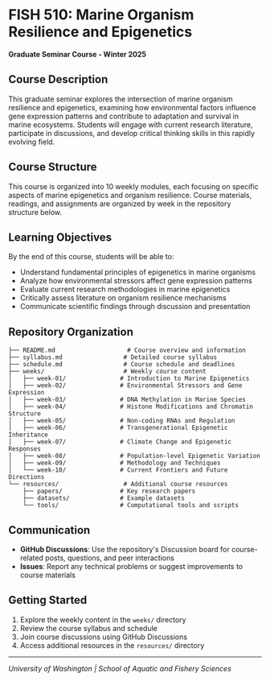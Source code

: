 # FISH 510: Marine Organism Resilience and Epigenetics
**Graduate Seminar Course - Winter 2025**

## Course Description
This graduate seminar explores the intersection of marine organism resilience and epigenetics, examining how environmental factors influence gene expression patterns and contribute to adaptation and survival in marine ecosystems. Students will engage with current research literature, participate in discussions, and develop critical thinking skills in this rapidly evolving field.

## Course Structure
This course is organized into 10 weekly modules, each focusing on specific aspects of marine epigenetics and organism resilience. Course materials, readings, and assignments are organized by week in the repository structure below.

## Learning Objectives
By the end of this course, students will be able to:
- Understand fundamental principles of epigenetics in marine organisms
- Analyze how environmental stressors affect gene expression patterns
- Evaluate current research methodologies in marine epigenetics
- Critically assess literature on organism resilience mechanisms
- Communicate scientific findings through discussion and presentation

## Repository Organization
```
├── README.md                    # Course overview and information
├── syllabus.md                 # Detailed course syllabus
├── schedule.md                 # Course schedule and deadlines
├── weeks/                      # Weekly course content
│   ├── week-01/               # Introduction to Marine Epigenetics
│   ├── week-02/               # Environmental Stressors and Gene Expression
│   ├── week-03/               # DNA Methylation in Marine Species
│   ├── week-04/               # Histone Modifications and Chromatin Structure
│   ├── week-05/               # Non-coding RNAs and Regulation
│   ├── week-06/               # Transgenerational Epigenetic Inheritance
│   ├── week-07/               # Climate Change and Epigenetic Responses
│   ├── week-08/               # Population-level Epigenetic Variation
│   ├── week-09/               # Methodology and Techniques
│   └── week-10/               # Current Frontiers and Future Directions
└── resources/                  # Additional course resources
    ├── papers/                # Key research papers
    ├── datasets/              # Example datasets
    └── tools/                 # Computational tools and scripts
```

## Communication
- **GitHub Discussions**: Use the repository's Discussion board for course-related posts, questions, and peer interactions
- **Issues**: Report any technical problems or suggest improvements to course materials

## Getting Started
1. Explore the weekly content in the `weeks/` directory
2. Review the course syllabus and schedule
3. Join course discussions using GitHub Discussions
4. Access additional resources in the `resources/` directory

---
*University of Washington | School of Aquatic and Fishery Sciences*